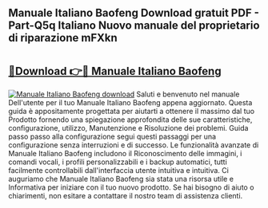## Manuale Italiano Baofeng Download gratuit PDF - Part-Q5q Italiano Nuovo manuale del proprietario di riparazione mFXkn

# <h2><a href="http://dfa5cd3.blite.top/?on=Manuale+Italiano+Baofeng">🔗Download 👉🔴 Manuale Italiano Baofeng</a></h2>

[![Manuale Italiano Baofeng download](https://i.imgur.com/lujVjoI.png)](http://dfa5cd3.blite.top/?on=Manuale+Italiano+Baofeng)
Saluti e benvenuto nel manuale Dell'utente per il tuo Manuale Italiano Baofeng appena aggiornato. Questa guida è appositamente progettata per aiutarti a ottenere il massimo dal tuo Prodotto fornendo una spiegazione approfondita delle sue caratteristiche, configurazione, utilizzo, Manutenzione e Risoluzione dei problemi. Guida passo passo alla configurazione segui questi passaggi per una configurazione senza interruzioni e di successo. Le funzionalità avanzate di Manuale Italiano Baofeng includono il Riconoscimento delle immagini, i comandi vocali, i profili personalizzabili e i backup automatici, tutti facilmente controllabili dall'interfaccia utente intuitiva e intuitiva. Ci auguriamo che Manuale Italiano Baofeng sia stata una risorsa utile e Informativa per iniziare con il tuo nuovo prodotto. Se hai bisogno di aiuto o chiarimenti, non esitare a contattare il nostro team di assistenza clienti.
